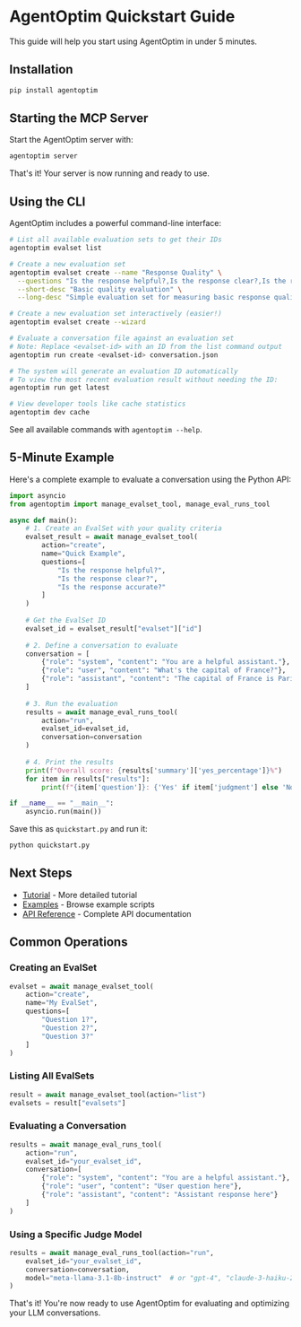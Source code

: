 # AgentOptim Quickstart Guide

This guide will help you start using AgentOptim in under 5 minutes.

## Installation

```bash
pip install agentoptim
```

## Starting the MCP Server

Start the AgentOptim server with:

```bash
agentoptim server
```

That's it! Your server is now running and ready to use.

## Using the CLI

AgentOptim includes a powerful command-line interface:

```bash
# List all available evaluation sets to get their IDs
agentoptim evalset list

# Create a new evaluation set
agentoptim evalset create --name "Response Quality" \
  --questions "Is the response helpful?,Is the response clear?,Is the response accurate?" \
  --short-desc "Basic quality evaluation" \
  --long-desc "Simple evaluation set for measuring basic response quality criteria"

# Create a new evaluation set interactively (easier!)
agentoptim evalset create --wizard

# Evaluate a conversation file against an evaluation set
# Note: Replace <evalset-id> with an ID from the list command output
agentoptim run create <evalset-id> conversation.json

# The system will generate an evaluation ID automatically
# To view the most recent evaluation result without needing the ID:
agentoptim run get latest

# View developer tools like cache statistics
agentoptim dev cache
```

See all available commands with `agentoptim --help`.

## 5-Minute Example

Here's a complete example to evaluate a conversation using the Python API:

```python
import asyncio
from agentoptim import manage_evalset_tool, manage_eval_runs_tool

async def main():
    # 1. Create an EvalSet with your quality criteria
    evalset_result = await manage_evalset_tool(
        action="create",
        name="Quick Example",
        questions=[
            "Is the response helpful?",
            "Is the response clear?",
            "Is the response accurate?"
        ]
    )
    
    # Get the EvalSet ID
    evalset_id = evalset_result["evalset"]["id"]
    
    # 2. Define a conversation to evaluate
    conversation = [
        {"role": "system", "content": "You are a helpful assistant."},
        {"role": "user", "content": "What's the capital of France?"},
        {"role": "assistant", "content": "The capital of France is Paris."}
    ]
    
    # 3. Run the evaluation
    results = await manage_eval_runs_tool(
        action="run",
        evalset_id=evalset_id,
        conversation=conversation
    )
    
    # 4. Print the results
    print(f"Overall score: {results['summary']['yes_percentage']}%")
    for item in results["results"]:
        print(f"{item['question']}: {'Yes' if item['judgment'] else 'No'}")

if __name__ == "__main__":
    asyncio.run(main())
```

Save this as `quickstart.py` and run it:

```bash
python quickstart.py
```

## Next Steps

- [Tutorial](TUTORIAL.md) - More detailed tutorial
- [Examples](../examples/) - Browse example scripts
- [API Reference](API_REFERENCE.md) - Complete API documentation

## Common Operations

### Creating an EvalSet

```python
evalset = await manage_evalset_tool(
    action="create",
    name="My EvalSet",
    questions=[
        "Question 1?",
        "Question 2?",
        "Question 3?"
    ]
)
```

### Listing All EvalSets

```python
result = await manage_evalset_tool(action="list")
evalsets = result["evalsets"]
```

### Evaluating a Conversation

```python
results = await manage_eval_runs_tool(
    action="run",
    evalset_id="your_evalset_id",
    conversation=[
        {"role": "system", "content": "You are a helpful assistant."},
        {"role": "user", "content": "User question here"},
        {"role": "assistant", "content": "Assistant response here"}
    ]
)
```

### Using a Specific Judge Model

```python
results = await manage_eval_runs_tool(action="run", 
    evalset_id="your_evalset_id",
    conversation=conversation,
    model="meta-llama-3.1-8b-instruct"  # or "gpt-4", "claude-3-haiku-20240307", etc.
)
```

That's it! You're now ready to use AgentOptim for evaluating and optimizing your LLM conversations.